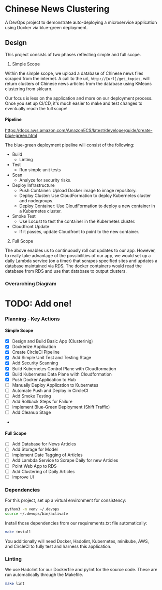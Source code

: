 # Chinese News Clustering

A DevOps project to demonstrate auto-deploying a microservice application using Docker via blue-green deployment.

## Design

This project consists of two phases reflecting simple and full scope.

1. Simple Scope

Within the simple scope, we upload a database of Chinese news files scraped from the internet.
A call to the url, `http://[url]/get_topics`, will return clusters of Chinese news articles from the database
using KMeans clustering from sklearn.

Our focus is less on the application and more on our deployment process.
Once you set up CI/CD, it's much easier to make and test changes to eventually reach the full scope!

#### Pipeline
https://docs.aws.amazon.com/AmazonECS/latest/developerguide/create-blue-green.html

The blue-green deployment pipeline will consist of the following:
* Build
    - Linting
* Test
    - Run simple unit tests
* Scan
    - Analyze for security risks.
* Deploy Infrastructure
    - Push Container: Upload Docker image to image repository.
    - Deploy Cluster: Use CloudFormation to deploy Kubernetes cluster and nodegroups.
    - Deploy Container: Use CloudFormation to deploy a new container in a Kubernetes cluster.
* Smoke Test
    - Use Locust to test the container in the Kubernetes cluster.
* Cloudfront Update
    - If it passes, update Cloudfront to point to the new container.

2. Full Scope

The above enables us to continuously roll out updates to our app.
However, to really take advantage of the possibilities of our app, we would set up 
a daily Lambda service (on a timer) that scrapes specified sites and updates a database maintained
via RDS. The docker containers would read the database from RDS and use that
database to output clusters.

### Overarching Diagram

# TODO: Add one!

### Planning - Key Actions

#### Simple Scope
- [x] Design and Build Basic App (Clusterinig)
- [x] Dockerize Application
- [x] Create CircleCI Pipeline
- [x] Add Simple Unit Test and Testing Stage
- [x] Add Security Scanning
- [x] Build Kubernetes Control Plane with Cloudformation
- [x] Build Kubernetes Data Plane wiith Cloudformation
- [x] Push Docker Application to Hub
- [ ] Manually Deploy Application to Kubernetes
- [ ] Automate Push and Deploy in CircleCI
- [ ] Add Smoke Testing
- [ ] Add Rollback Steps for Failure
- [ ] Implement Blue-Green Deployment (Shift Traffic)
- [ ] Add Cleanup Stage
- 

#### Full Scope
- [ ] Add Database for News Articles
- [ ] Add Storage for Model
- [ ] Implement Date Tagging of Articles
- [ ] Add Lambda Service to Scrape Daily for new Articles
- [ ] Point Web App to RDS
- [ ] Add Clustering of Daily Articles
- [ ] Improve UI

### Dependencies
For this project, set up a virtual environment for consistency:

```bash
python3 -m venv ~/.devops
source ~/.devops/bin/activate
```

Install those dependencies from our requirements.txt file automatically:
```bash
make install
```

You additionally will need Docker, Hadolint, Kubernetes, minikube, AWS, and CircleCI to fully test and harness this application.

### Linting

We use Hadolint for our Dockerfile and pylint for the source code. These are run automatically through the Makefile.

```bash
make lint
```